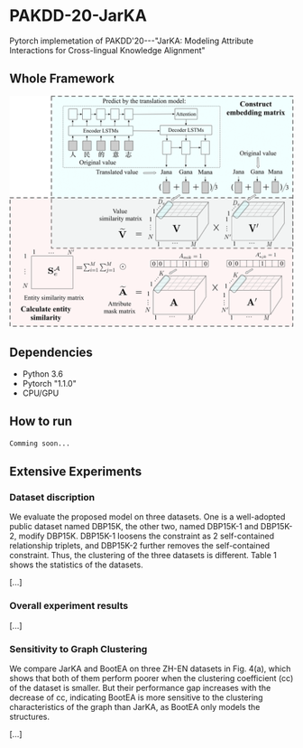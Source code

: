 # PAKDD-20-JarKA
Pytorch implemetation of PAKDD'20---"JarKA: Modeling Attribute Interactions for Cross-lingual Knowledge Alignment"

## Whole Framework
![Model](./EALmodel.png)

## Dependencies

* Python 3.6
* Pytorch "1.1.0"
* CPU/GPU


## How to run

```bash
Comming soon...
```

## Extensive Experiments

### Dataset discription

We evaluate the proposed model on three datasets. One is a well-adopted public dataset named DBP15K, the other two, named DBP15K-1 and DBP15K-2, modify DBP15K. DBP15K-1 loosens the constraint as 2 self-contained relationship triplets, and DBP15K-2 further removes the self-contained constraint. Thus, the clustering of the three datasets is different. Table 1 shows the statistics of the datasets.

[...]

### Overall experiment results

[...]

### Sensitivity to Graph Clustering
We compare JarKA and BootEA on three ZH-EN datasets in Fig. 4(a), which shows that both of them perform poorer when the clustering coefficient (cc) of the dataset is smaller. But their performance gap increases with the decrease of cc, indicating BootEA is more sensitive to the clustering characteristics of the graph than JarKA, as BootEA only models the structures.

[...]


